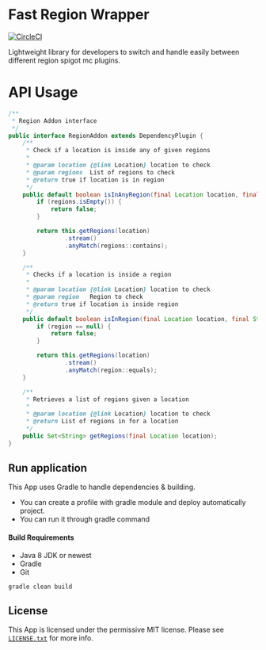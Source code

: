# Fast Region Wrapper
[![CircleCI](https://dl.circleci.com/status-badge/img/gh/r3back/fast-region-wrapper/tree/master.svg?style=shield)](https://dl.circleci.com/status-badge/redirect/gh/r3back/fast-region-wrapper/tree/master)

Lightweight library for developers to switch and handle easily between different region spigot mc plugins.

# API Usage

```java
/**
 * Region Addon interface
 */
public interface RegionAddon extends DependencyPlugin {
    /**
     * Check if a location is inside any of given regions
     *
     * @param location {@link Location} location to check
     * @param regions  List of regions to check
     * @return true if location is in region
     */
    public default boolean isInAnyRegion(final Location location, final List<String> regions) {
        if (regions.isEmpty()) {
            return false;
        }

        return this.getRegions(location)
                .stream()
                .anyMatch(regions::contains);
    }

    /**
     * Checks if a location is inside a region
     * 
     * @param location {@link Location} location to check
     * @param region   Region to check
     * @return true if location is inside region
     */
    public default boolean isInRegion(final Location location, final String region) {
        if (region == null) {
            return false;
        }

        return this.getRegions(location)
                .stream()
                .anyMatch(region::equals);
    }

    /**
     * Retrieves a list of regions given a location
     * 
     * @param location {@link Location} location to check
     * @return List of regions in for a location
     */
    public Set<String> getRegions(final Location location);
}
```

## Run application
This App uses Gradle to handle dependencies & building.

* You can create a profile with gradle module and deploy automatically project.
* You can run it through gradle command

#### Build Requirements
* Java 8 JDK or newest
* Gradle
* Git

```
gradle clean build
```

## License
This App is licensed under the permissive MIT license. Please see [`LICENSE.txt`](https://github.com/r3back/users-service/blob/master/LICENSE.txt) for more info.